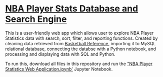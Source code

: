 # [NBA Player Stats Database and Search Engine](https://github.com/justinezth/NBA_database/blob/main/code/NBA%20Player%20Statistics%20Web%20Application.ipynb)
This is a user-friendly web app which allows user to explore NBA Player Statistics data with search, sort, filter, and reporting functions. Created by cleaning data retrieved from [Basketball Reference](https://www.basketball-reference.com/), importing it to MySQL relational database, connecting the databse with a Python notebook, and processing and displaying data with SQL and Python.

To run this, download all files in this repository and run the ["NBA Player Statistics Web Application.ipynb'](https://github.com/justinezth/NBA_database/blob/main/code/NBA%20Player%20Statistics%20Web%20Application.ipynb) Jupyter Notebook.
